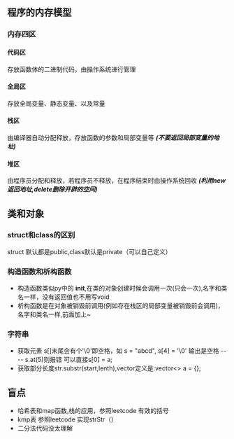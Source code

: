 ## 程序的内存模型
### 内存四区
#### 代码区
存放函数体的二进制代码，由操作系统进行管理
#### 全局区
存放全局变量、静态变量、以及常量
#### 栈区  
由编译器自动分配释放，存放函数的参数和局部变量等 ***(不要返回局部变量的地址)***    
#### 堆区  
由程序员分配和释放，若程序员不释放，在程序结束时由操作系统回收 ***(利用new返回地址,delete删除开辟的空间)***

## 类和对象

### struct和class的区别
struct 默认都是public,class默认是private（可以自己定义）

### 构造函数和析构函数
* 构造函数类似py中的 __init__,在类的对象创建时候会调用一次(只会一次),名字和类名一样，没有返回值也不用写void
* 析构函数是在对象被销毁前调用(例如存在栈区的局部变量被销毁前会调用)，名字和类名一样,前面加上~


### 字符串
* 获取元素 s[]末尾会有个'\0'即空格，如 s = "abcd", s[4] = '\0' 输出是空格 ---- s.at(5)则报错  可以直接s[0] = a;
* 获取部分长度str.substr(start,lenth),vector定义是:vector<> a = {};



## 盲点
* 哈希表和map函数,栈的应用，参照leetcode 有效的括号
* kmp表                  参照leetcode 实现strStr（）
* 二分法代码没太理解


